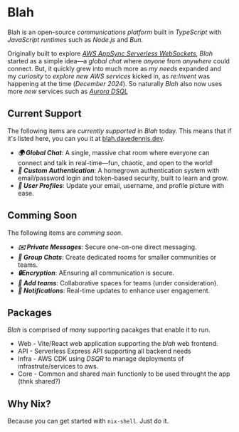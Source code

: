 # Blah

Blah is an open-source _communications platform_ built in _TypeScript_ with _JavaScript runtimes_ such as _Node.js_ and _Bun_.

Originally built to explore [_AWS AppSync Serverless WebSockets_](https://docs.aws.amazon.com/aurora-dsql/latest/userguide/what-is-aurora-dsql.html), _Blah_ started as a simple idea—a _global chat_ where _anyone_ from _anywhere_ could connect. But, it quickly grew into much more as _my needs_ expanded and my _curiosity_ to _explore new AWS services_ kicked in, as _re:Invent_  was happening at the time (_December 2024_). So naturally _Blah_ also now uses more _new_ services such as [_Aurora DSQL_](https://docs.aws.amazon.com/aurora-dsql/latest/userguide/what-is-aurora-dsql.html) 

## Current Support

The following items are _currently supported_ in _Blah_ today. This means that if it's listed here, you can you it at [blah.davedennis.dev](https://blah.davedennis.dev).

- ___🌍 Global Chat___: A single, massive chat room where everyone can connect and talk in real-time—fun, chaotic, and open to the world!
- ___🔐 Custom Authentication___:
A homegrown authentication system with email/password login and token-based security, built to learn and grow.
- ___👤 User Profiles___: Update your email, username, and profile picture with ease.

## Comming Soon

The following items are _comming soon_.

- ___✉️ Private Messages___: Secure one-on-one direct messaging.
- ___👥 Group Chats___: Create dedicated rooms for smaller communities or teams.
- ___🔒Encryption___: AEnsuring all communication is secure.
- ___🏢 Add teams___: Collaborative spaces for teams (under consideration).
- ___🔔 Notifications___: Real-time updates to enhance user engagement.

## Packages

_Blah_ is comprised of _many_ supporting pacakges that enable it to run.

- Web - Vite/React web application supporting the _blah_ web frontend.
- API - Serverless Express API supporting all backend needs
- Infra - AWS CDK using _DSQR_ to manage deployments of infrastrute/services to aws. 
- Core - Common and shared main functionly to be used throught the app (thnk shared?) 

## Why Nix?

Because you can get started with `nix-shell`. Just do it.